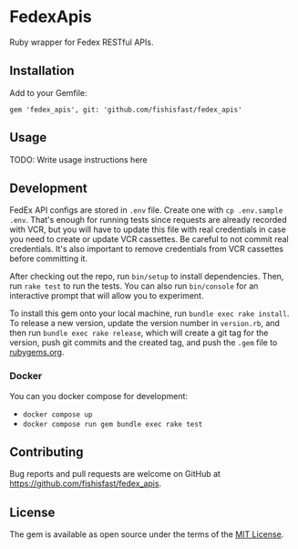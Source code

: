 # FedexApis

Ruby wrapper for Fedex RESTful APIs.

## Installation

Add  to your Gemfile:

    gem 'fedex_apis', git: 'github.com/fishisfast/fedex_apis'


## Usage

TODO: Write usage instructions here

## Development

FedEx API configs are stored in `.env` file. Create one with `cp .env.sample .env`. That's enough for running tests since requests are already recorded with VCR, but you will have to update this file with real credentials in case you need to create or update VCR cassettes. Be careful to not commit real credentials. It's also important to remove credentials from VCR cassettes before committing it.

After checking out the repo, run `bin/setup` to install dependencies. Then, run `rake test` to run the tests. You can also run `bin/console` for an interactive prompt that will allow you to experiment.

To install this gem onto your local machine, run `bundle exec rake install`. To release a new version, update the version number in `version.rb`, and then run `bundle exec rake release`, which will create a git tag for the version, push git commits and the created tag, and push the `.gem` file to [rubygems.org](https://rubygems.org).

### Docker

You can you docker compose for development:

 - `docker compose up`
 - `docker compose run gem bundle exec rake test`

## Contributing

Bug reports and pull requests are welcome on GitHub at https://github.com/fishisfast/fedex_apis.

## License

The gem is available as open source under the terms of the [MIT License](https://opensource.org/licenses/MIT).
